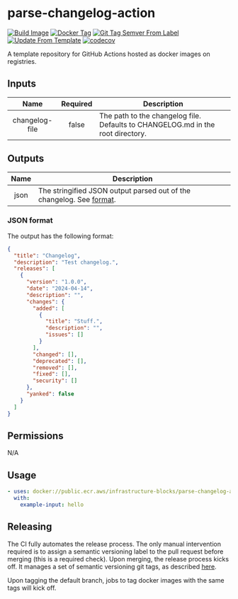 # parse-changelog-action
[![Build Image](https://github.com/infrastructure-blocks/parse-changelog-action/actions/workflows/build-image.yml/badge.svg)](https://github.com/infrastructure-blocks/parse-changelog-action/actions/workflows/build-image.yml)
[![Docker Tag](https://github.com/infrastructure-blocks/parse-changelog-action/actions/workflows/docker-tag.yml/badge.svg)](https://github.com/infrastructure-blocks/parse-changelog-action/actions/workflows/docker-tag.yml)
[![Git Tag Semver From Label](https://github.com/infrastructure-blocks/parse-changelog-action/actions/workflows/git-tag-semver-from-label.yml/badge.svg)](https://github.com/infrastructure-blocks/parse-changelog-action/actions/workflows/git-tag-semver-from-label.yml)
[![Update From Template](https://github.com/infrastructure-blocks/parse-changelog-action/actions/workflows/update-from-template.yml/badge.svg)](https://github.com/infrastructure-blocks/parse-changelog-action/actions/workflows/update-from-template.yml)
[![codecov](https://codecov.io/gh/infrastructure-blocks/parse-changelog-action/graph/badge.svg?token=S1OANU9UMZ)](https://codecov.io/gh/infrastructure-blocks/parse-changelog-action)

A template repository for GitHub Actions hosted as docker images on registries.

## Inputs

|      Name      | Required | Description                                                                     |
|:--------------:|:--------:|---------------------------------------------------------------------------------|
| changelog-file |  false   | The path to the changelog file. Defaults to CHANGELOG.md in the root directory. |

## Outputs

| Name | Description                                                                          |
|:----:|--------------------------------------------------------------------------------------|
| json | The stringified JSON output parsed out of the changelog. See [format](#json-format). |

### JSON format

The output has the following format:
```json
{
  "title": "Changelog",
  "description": "Test changelog.",
  "releases": [
    {
      "version": "1.0.0",
      "date": "2024-04-14",
      "description": "",
      "changes": {
        "added": [
          {
            "title": "Stuff.",
            "description": "",
            "issues": []
          }
        ],
        "changed": [],
        "deprecated": [],
        "removed": [],
        "fixed": [],
        "security": []
      },
      "yanked": false
    }
  ]
}
```

## Permissions

N/A

## Usage

```yaml
- uses: docker://public.ecr.aws/infrastructure-blocks/parse-changelog-action:v1
  with:
    example-input: hello
```

## Releasing

The CI fully automates the release process. The only manual intervention required is to assign a semantic
versioning label to the pull request before merging (this is a required check). Upon merging, the
release process kicks off. It manages a set of semantic versioning git tags,
as described [here](https://github.com/infrastructure-blocks/git-tag-semver-action).

Upon tagging the default branch, jobs to tag docker images with the same tags will kick off.

